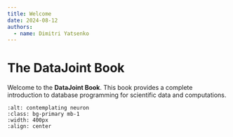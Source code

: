 ```yaml
---
title: Welcome
date: 2024-08-12
authors:
  - name: Dimitri Yatsenko
---
```


# The DataJoint Book

Welcome to the **DataJoint Book**. This book provides a complete introduction to database programming for scientific data and computations.

```{image} ./images/neuron.png
:alt: contemplating neuron
:class: bg-primary mb-1
:width: 400px
:align: center
```
